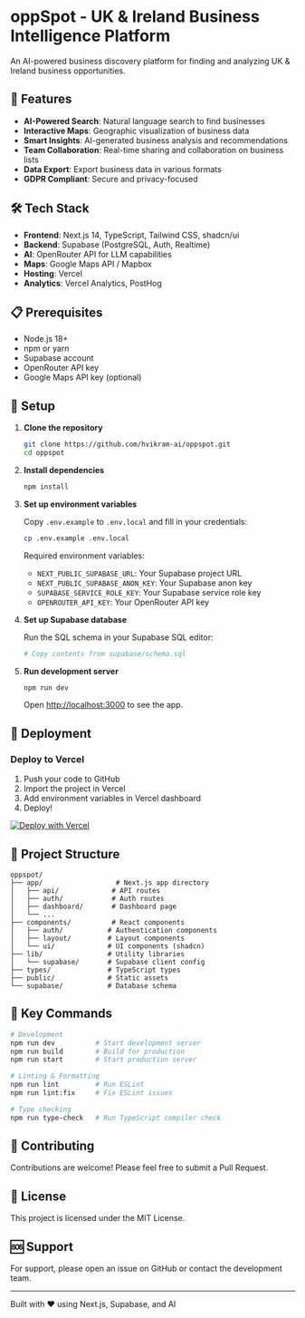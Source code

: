 # oppSpot - UK & Ireland Business Intelligence Platform

An AI-powered business discovery platform for finding and analyzing UK & Ireland business opportunities.

## 🚀 Features

- **AI-Powered Search**: Natural language search to find businesses
- **Interactive Maps**: Geographic visualization of business data
- **Smart Insights**: AI-generated business analysis and recommendations
- **Team Collaboration**: Real-time sharing and collaboration on business lists
- **Data Export**: Export business data in various formats
- **GDPR Compliant**: Secure and privacy-focused

## 🛠️ Tech Stack

- **Frontend**: Next.js 14, TypeScript, Tailwind CSS, shadcn/ui
- **Backend**: Supabase (PostgreSQL, Auth, Realtime)
- **AI**: OpenRouter API for LLM capabilities
- **Maps**: Google Maps API / Mapbox
- **Hosting**: Vercel
- **Analytics**: Vercel Analytics, PostHog

## 📋 Prerequisites

- Node.js 18+
- npm or yarn
- Supabase account
- OpenRouter API key
- Google Maps API key (optional)

## 🔧 Setup

1. **Clone the repository**
   ```bash
   git clone https://github.com/hvikram-ai/oppspot.git
   cd oppspot
   ```

2. **Install dependencies**
   ```bash
   npm install
   ```

3. **Set up environment variables**
   
   Copy `.env.example` to `.env.local` and fill in your credentials:
   ```bash
   cp .env.example .env.local
   ```

   Required environment variables:
   - `NEXT_PUBLIC_SUPABASE_URL`: Your Supabase project URL
   - `NEXT_PUBLIC_SUPABASE_ANON_KEY`: Your Supabase anon key
   - `SUPABASE_SERVICE_ROLE_KEY`: Your Supabase service role key
   - `OPENROUTER_API_KEY`: Your OpenRouter API key

4. **Set up Supabase database**
   
   Run the SQL schema in your Supabase SQL editor:
   ```bash
   # Copy contents from supabase/schema.sql
   ```

5. **Run development server**
   ```bash
   npm run dev
   ```

   Open [http://localhost:3000](http://localhost:3000) to see the app.

## 🚀 Deployment

### Deploy to Vercel

1. Push your code to GitHub
2. Import the project in Vercel
3. Add environment variables in Vercel dashboard
4. Deploy!

[![Deploy with Vercel](https://vercel.com/button)](https://vercel.com/new/clone?repository-url=https://github.com/hvikram-ai/oppspot)

## 📝 Project Structure

```
oppspot/
├── app/                  # Next.js app directory
│   ├── api/             # API routes
│   ├── auth/            # Auth routes
│   ├── dashboard/       # Dashboard page
│   └── ...             
├── components/          # React components
│   ├── auth/           # Authentication components
│   ├── layout/         # Layout components
│   └── ui/             # UI components (shadcn)
├── lib/                # Utility libraries
│   └── supabase/       # Supabase client config
├── types/              # TypeScript types
├── public/             # Static assets
└── supabase/           # Database schema
```

## 🔑 Key Commands

```bash
# Development
npm run dev          # Start development server
npm run build        # Build for production
npm run start        # Start production server

# Linting & Formatting
npm run lint         # Run ESLint
npm run lint:fix     # Fix ESLint issues

# Type checking
npm run type-check   # Run TypeScript compiler check
```

## 🤝 Contributing

Contributions are welcome! Please feel free to submit a Pull Request.

## 📄 License

This project is licensed under the MIT License.

## 🆘 Support

For support, please open an issue on GitHub or contact the development team.

---

Built with ❤️ using Next.js, Supabase, and AI